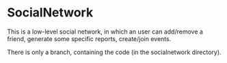 # SocialNetwork
This is a low-level social network, in which an user can add/remove a friend, generate some specific reports, create/join events.



There is only a branch, containing the code (in the socialnetwork directory).
